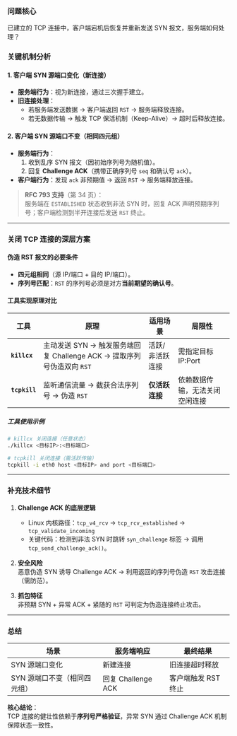 

### **问题核心**  
已建立的 TCP 连接中，客户端宕机后恢复并重新发送 SYN 报文，服务端如何处理？

### **关键机制分析**
#### **1. 客户端 SYN 源端口变化（新连接）**
- **服务端行为**：视为新连接，通过三次握手建立。
- **旧连接处理**：
  - 若服务端发送数据 → 客户端返回 `RST` → 服务端释放连接。
  - 若无数据传输 → 触发 TCP 保活机制（Keep-Alive）→ 超时后释放连接。

#### **2. 客户端 SYN 源端口不变（相同四元组）**
- **服务端行为**：
  1. 收到乱序 SYN 报文（因初始序列号为随机值）。
  2. 回复 **Challenge ACK**（携带正确序列号 `seq` 和确认号 `ack`）。
- **客户端行为**：发现 `ack` 非预期值 → 返回 `RST` → 服务端释放连接。

> **RFC 793 支持**（第 34 页）：  
> 服务端在 `ESTABLISHED` 状态收到非法 SYN 时，回复 ACK 声明预期序列号；客户端检测到半开连接后发送 `RST` 终止。

---

### **关闭 TCP 连接的深层方案**
#### **伪造 RST 报文的必要条件**
- **四元组相同**（源 IP/端口 + 目的 IP/端口）。
- **序列号匹配**：`RST` 的序列号必须是对方**当前期望的确认号**。

#### **工具实现原理对比**
| **工具**  | **原理**      | **适用场景**       | **局限性**                     |
|-----------|------------------|--------------------|--------------------------|
| **`killcx`** | 主动发送 SYN → 触发服务端回复 Challenge ACK → 提取序列号伪造双向 `RST` | 活跃/非活跃连接 | 需指定目标 IP:Port |
| **`tcpkill`** | 监听通信流量 → 截获合法序列号 → 伪造 `RST`  | **仅活跃连接**     | 依赖数据传输，无法关闭空闲连接 |

##### **工具使用示例**
```bash
# killcx 关闭连接（任意状态）
./killcx <目标IP>:<目标端口>

# tcpkill 关闭连接（需活跃传输）
tcpkill -i eth0 host <目标IP> and port <目标端口>
```

---

### **补充技术细节**
1. **Challenge ACK 的底层逻辑**  
   - Linux 内核路径：`tcp_v4_rcv` → `tcp_rcv_established` → `tcp_validate_incoming`  
   - 关键代码：检测到非法 SYN 时跳转 `syn_challenge` 标签 → 调用 `tcp_send_challenge_ack()`。

2. **安全风险**  
   恶意伪造 SYN 诱导 Challenge ACK → 利用返回的序列号伪造 `RST` 攻击连接（需防范）。

3. **抓包特征**  
   非预期 SYN + 异常 ACK + 紧随的 `RST` 可判定为伪造连接终止攻击。

---

### **总结**
| **场景**                     | **服务端响应**      | **最终结果**       |
|------------------------------|---------------------|--------------------|
| SYN 源端口变化               | 新建连接            | 旧连接超时释放     |
| SYN 源端口不变（相同四元组） | 回复 Challenge ACK  | 客户端触发 RST 终止 |
**核心结论**：  
TCP 连接的健壮性依赖于**序列号严格验证**，异常 SYN 通过 Challenge ACK 机制保障状态一致性。
